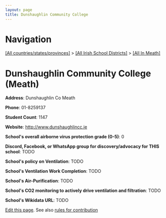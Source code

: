 ```yaml
---
layout: page
title: Dunshaughlin Community College
---
```

# Navigation

[[All countries/states/provinces]](../../..) > [[All Irish School Districts]](../..) > [[All In Meath]](..)

# Dunshaughlin Community College (Meath)

**Address**: Dunshaughlin Co Meath

**Phone**: 01-8259137

**Student Count**: 1147

**Website**: <http://www.dunshaughlincc.ie>

**School's overall airborne virus protection grade (0-5)**: 0

**Discord, Facebook, or WhatsApp group for discovery/advocacy for THIS school**: TODO

**School's policy on Ventilation**: TODO

**School's Ventilation Work Completion**: TODO

**School's Air-Purification**: TODO

**School's CO2 monitoring to actively drive ventilation and filtration**: TODO

**School's Wikidata URL**: TODO


[Edit this page](https://github.com/ventilate-schools/Ireland/edit/main/./Meath/Dunshaughlin_Community_College.md). See also [rules for contribution](../../../contribution-rules/)
